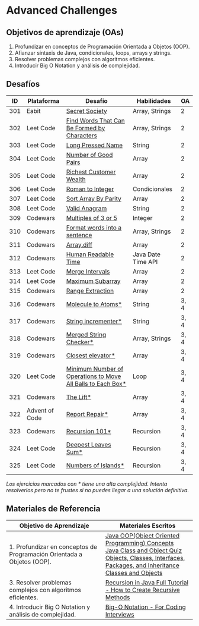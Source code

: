 # Advanced Challenges

## Objetivos de aprendizaje (OAs)
1. Profundizar en conceptos de Programación Orientada a Objetos (OOP).
2. Afianzar sintaxis de Java, condicionales, loops, arrays y strings.
3. Resolver problemas complejos con algoritmos eficientes.
4. Introducir Big O Notation y análisis de complejidad.

## Desafíos

| ID  | Plataforma    | Desafío                                                                                     | Habilidades                                   | OA  |
|-----|---------------|---------------------------------------------------------------------------------------------|-----------------------------------------------|-----|
301|Eabit|[Secret Society](https://edabit.com/challenge/zQm9YZTTFPhNtYjDr)|Array, Strings|2|
302|Leet Code|[Find Words That Can Be Formed by Characters](https://leetcode.com/problems/find-words-that-can-be-formed-by-characters/)|Array, Strings|2|
303|Leet Code|[Long Pressed Name](https://leetcode.com/problems/long-pressed-name/)|String|2|
304|Leet Code|[Number of Good Pairs](https://leetcode.com/problems/number-of-good-pairs/)|Array|2|
305|Leet Code|[Richest Customer Wealth](https://leetcode.com/problems/richest-customer-wealth/)|Array|2|
306|Leet Code|[Roman to Integer](https://leetcode.com/problems/roman-to-integer/)|Condicionales|2|
307|Leet Code|[Sort Array By Parity](https://leetcode.com/problems/sort-array-by-parity/)|Array|2|
308|Leet Code|[Valid Anagram](https://leetcode.com/problems/valid-anagram/)|String|2|
309|Codewars|[Multiples of 3 or 5](https://www.codewars.com/kata/514b92a657cdc65150000006/train/java)|Integer|2|
310|Codewars|[Format words into a sentence](https://www.codewars.com/kata/51689e27fe9a00b126000004/train/java)|Array, Strings|2|
311|Codewars|[Array.diff](https://www.codewars.com/kata/523f5d21c841566fde000009/train/java)|Array|2|
312|Codewars|[Human Readable Time](https://www.codewars.com/kata/52685f7382004e774f0001f7/train/java)|Java Date Time API|2|
313|Leet Code|[Merge Intervals](https://leetcode.com/problems/merge-intervals/)|Array|2|
314|Leet Code|[Maximum Subarray](https://leetcode.com/problems/maximum-subarray/)|Array|2|
315|Codewars|[Range Extraction](https://www.codewars.com/kata/51ba717bb08c1cd60f00002f)|Array|2|
316|Codewars|[Molecule to Atoms*](https://www.codewars.com/kata/52f831fa9d332c6591000511/train/java)|String|3, 4|
317|Codewars|[String incrementer*](https://www.codewars.com/kata/54a91a4883a7de5d7800009c/train/java)|String|3, 4|
318|Codewars|[Merged String Checker*](https://www.codewars.com/kata/54c9fcad28ec4c6e680011aa/train/java)|Array, Strings|3, 4|
319|Codewars|[Closest elevator*](https://www.codewars.com/kata/5c374b346a5d0f77af500a5a/train/java)|Array|3, 4|
320|Leet Code|[Minimum Number of Operations to Move All Balls to Each Box*](https://leetcode.com/problems/minimum-number-of-operations-to-move-all-balls-to-each-box/)|Loop|3, 4|
321|Codewars|[The Lift*](https://www.codewars.com/kata/58905bfa1decb981da00009e/train/java)|Array|3, 4|
322|Advent of Code|[Report Repair*](https://adventofcode.com/2020/day/1)|Array|3, 4|
323|Codewars|[Recursion 101*](https://www.codewars.com/kata/5b752a42b11814b09c00005d/train/java)|Recursion|3, 4|
324|Leet Code|[Deepest Leaves Sum*](https://leetcode.com/problems/deepest-leaves-sum/)|Recursion|3, 4|
325|Leet Code|[Numbers of Islands*](https://leetcode.com/problems/number-of-islands/)|Recursion|3, 4|

_Los ejercicios marcados con * tiene una alta complejidad. Intenta resolverlos pero no te frustes si no puedes llegar a una solución definitiva._

## Materiales de Referencia

| Objetivo de Aprendizaje | Materiales Escritos                                                                                                                                                                                                                             |
|---------------------------------|-------------------------------------------------------------------------------------------------------------------------------------------------------------------------------------------------------------------------------------------------|
| 1. Profundizar en conceptos de Programación Orientada a Objetos (OOP).      | [Java OOP(Object Oriented Programming) Concepts](https://www.geeksforgeeks.org/object-oriented-programming-oops-concept-in-java/) <br> [Java Class and Object Quiz](https://www.geeksforgeeks.org/quizzes/class-and-object-2-gq/?ref=quiz_lbp)<br>[Objects, Classes, Interfaces, Packages, and Inheritance](https://dev.java/learn/oop/)<br>[Classes and Objects](https://dev.java/learn/classes-objects/)|
| 3. Resolver problemas complejos con algoritmos eficientes.      | [Recursion in Java Full Tutorial - How to Create Recursive Methods](https://youtu.be/k-7jJP7QFEM?si=yMN8V7xnawCSkMjD) |
| 4. Introducir Big O Notation y análisis de complejidad.      | [Big-O Notation - For Coding Interviews](https://youtu.be/BgLTDT03QtU?si=mziimjHHt4hiwgq3) |


